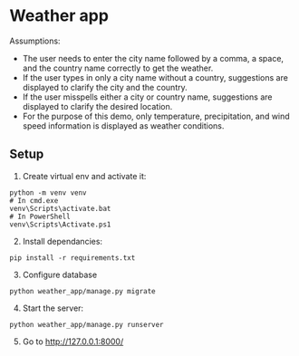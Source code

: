 # Weather app

Assumptions:
- The user needs to enter the city name followed by a comma, a space, and the country name correctly to get the weather.
- If the user types in only a city name without a country, suggestions are displayed to clarify the city and the country.
- If the user misspells either a city or country name, suggestions are displayed to clarify the desired location.
- For the purpose of this demo, only temperature, precipitation, and wind speed information is displayed as weather conditions.

## Setup
1. Create virtual env and activate it:
```
python -m venv venv
# In cmd.exe
venv\Scripts\activate.bat
# In PowerShell
venv\Scripts\Activate.ps1
```
2. Install dependancies:
```
pip install -r requirements.txt
```
3. Configure database
```
python weather_app/manage.py migrate
```
4. Start the server:
```
python weather_app/manage.py runserver
```
5. Go to http://127.0.0.1:8000/